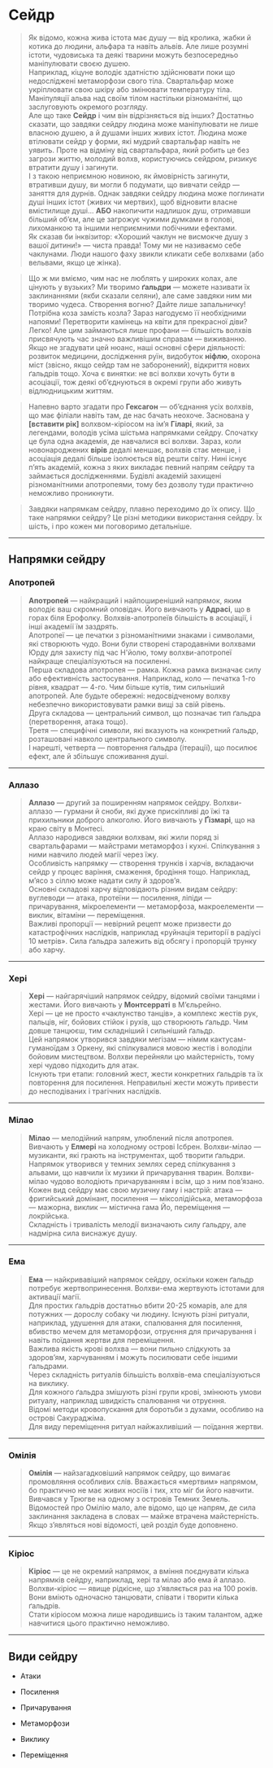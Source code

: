 # **Сейдр**

> Як відомо, кожна жива істота має душу — від кролика, жабки й котика до людини, альфара та навіть альвів. Але лише розумні істоти, чудовиська та деякі тварини можуть безпосередньо маніпулювати своєю душею.  
> Наприклад, кіцуне володіє здатністю здійснювати поки що недосліджені метаморфози свого тіла. Свартальфар може укріплювати свою шкіру або змінювати температуру тіла. Маніпуляції альва над своїм тілом настільки різноманітні, що заслуговують окремого розгляду.  
> Але що таке **Сейдр** і чим він відрізняється від інших? Достатньо сказати, що завдяки сейдру людина може маніпулювати не лише власною душею, а й душами інших живих істот. Людина може втілювати сейдр у форми, які мудрий свартальфар навіть не уявить. Проте на відміну від свартальфара, який робить це без загрози життю, молодий волхв, користуючись сейдром, ризикує втратити душу і загинути.  
> І з такою неприємною новиною, як ймовірність загинути, втративши душу, ви могли б подумати, що вивчати сейдр — заняття для дурнів. Однак завдяки сейдру людина може поглинати душі інших істот (живих чи мертвих), щоб відновити власне вмістилище душі... **АБО** накопичити надлишок душ, отримавши більший об’єм, але це загрожує чужими думками в голові, лихоманкою та іншими неприємними побічними ефектами.  
> Як сказав би інквізитор: «Хороший чаклун не висмокче душу з вашої дитини!» — чиста правда! Тому ми не називаємо себе чаклунами. Люди нашого фаху звикли кликати себе волхвами (або вельвами, якщо це жінка).

> Що ж ми вміємо, чим нас не люблять у широких колах, але цінують у вузьких? Ми творимо **ґальдри** — можете називати їх заклинаннями (якби сказали селяни), але саме завдяки ним ми творимо чудеса. Створення вогню? Дайте лише запальничку! Потрібна коза замість козла? Зараз нагодуємо її необхідними напоями! Перетворити камінець на квіти для прекрасної діви? Легко! Але цим займаються лише профани — більшість волхвів присвячують час значно важливішим справам — виживанню.  
> Якщо не згадувати цей нюанс, наші основні сфери діяльності: розвиток медицини, дослідження руїн, видобуток **ніфлю**, охорона міст (звісно, якщо сейдр там не заборонений), відкриття нових ґальдрів тощо. Хоча є винятки: не всі волхви хочуть бути в асоціації, тож деякі об’єднуються в окремі групи або живуть відлюдницьким життям.

> Напевно варто згадати про **Гексагон** — об’єднання усіх волхвів, що має філіали навіть там, де нас бачать неохоче. Заснована у **[вставити рік]** волхвом-кіріосом на ім’я **Гіларі**, який, за легендами, володів усіма шістьма напрямками сейдру. Спочатку це була одна академія, де навчалися всі волхви. Зараз, коли новонароджених **вірів** дедалі меншає, волхвів стає менше, і асоціація дедалі більше ізолюється від решти світу. Нині існує п’ять академій, кожна з яких викладає певний напрям сейдру та займається дослідженнями. Будівлі академій захищені різноманітними апотропеями, тому без дозволу туди практично неможливо проникнути.

> Завдяки напрямкам сейдру, плавно переходимо до їх опису. Що таке напрямки сейдру? Це різні методики використання сейдру. Їх шість, і про кожен ми поговоримо детальніше.

---

## **Напрямки сейдру**

### **Апотропей**

> **Апотропей** — найкращий і найпоширеніший напрямок, яким володіє ваш скромний оповідач. Його вивчають у **Адрасі**, що в горах біля Ерофолку. Волхвів-апотропеїв більшість в асоціації, і інші академії їм заздрять.  
> Апотропеї — це печатки з різноманітними знаками і символами, які створюють чудо. Вони були створені стародавніми волхвами Юрду для захисту під час Н'йолю, тому волхви-апотропеї найкраще спеціалізуються на посиленні.  
> Перша складова апотропея — рамка. Кожна рамка визначає силу або ефективність застосування. Наприклад, коло — печатка 1-го рівня, квадрат — 4-го. Чим більше кутів, тим сильніший апотропей. Але будьте обережні: недосвідченому волхву небезпечно використовувати рамки вищі за свій рівень.  
> Друга складова — центральний символ, що позначає тип ґальдра (перетворення, атака тощо).  
> Третя — специфічні символи, які вказують на конкретний ґальдр, розташовані навколо центрального символу.  
> І нарешті, четверта — повторення ґальдра (ітерації), що посилює ефект, але й збільшує споживання душі.

---

### **Аллазо**

> **Аллазо** — другий за поширенням напрямок сейдру. Волхви-аллазо — гурмани й сноби, які дуже прискіпливі до їжі та прихильники доброго алкоголю. Його вивчають у **Ґізмарі**, що на краю світу в Монтесі.  
> Аллазо народився завдяки волхвам, які жили поряд зі свартальфарами — майстрами метаморфоз і кухні. Спілкування з ними навчило людей магії через їжу.  
> Особливість напрямку — створення трунків і харчів, вкладаючи сейдр у процес варіння, смаження, бродіння тощо. Наприклад, м’ясо з сіллю може надати силу й здоров’я.  
> Основні складові харчу відповідають різним видам сейдру: вуглеводи — атака, протеїни — посилення, ліпіди — причарування, мікроелементи — метаморфоза, макроелементи — виклик, вітаміни — переміщення.  
> Важливі пропорції — невірний рецепт може призвести до катастрофічних наслідків, наприклад «руйнація території в радіусі 10 метрів». Сила ґальдра залежить від обсягу і пропорцій трунку або харчу.

---

### **Хері**

> **Хері** — найгарячіший напрямок сейдру, відомий своїми танцями і жестами. Його вивчають у **Монтсерраті** в М’єльрейно.  
> Хері — це не просто «чаклунство танців», а комплекс жестів рук, пальців, ніг, бойових стійок і рухів, що створюють ґальдр. Чим довше танцюєш, тим складніший і сильніший ґальдр.  
> Цей напрямок утворився завдяки мегізам — німим кактусам-гуманоїдам з Оркену, які спілкувалися мовою жестів і володіли бойовим мистецтвом. Волхви перейняли цю майстерність, тому хері чудово підходить для атак.  
> Існують три етапи: головний жест, жести конкретних ґальдрів та їх повторення для посилення. Неправильні жести можуть привести до несподіваних і трагічних наслідків.

---

### **Мілао**

> **Мілао** — мелодійний напрям, улюблений після апотропея. Вивчають у **Елмері** на холодному острові Ісбрен. Волхви-мілао — музиканти, які грають на інструментах, щоб творити ґальдри.  
> Напрямок утворився у темних землях серед спілкування з альвами, що навчили їх музики й причарування тварин. Волхви-мілао чудово володіють причаруванням і всім, що з ним пов’язано.  
> Кожен вид сейдру має свою музичну гаму і настрій: атака — фригийський домінант, посилення — міксолідійська, метаморфоза — мажорна, виклик — містична гама Йо, переміщення — локрійська.  
> Складність і тривалість мелодії визначають силу ґальдру, але надмірна сила виснажує душу.

---

### **Ема**

> **Ема** — найкривавіший напрямок сейдру, оскільки кожен ґальдр потребує жертвопринесення. Волхви-ема жертвують істотами для активації магії.  
> Для простих ґальдрів достатньо вбити 20-25 комарів, але для потужних — дорослу собаку чи людину. Існують різні ритуали, наприклад, удушення для атаки, спалювання для посилення, вбивство мечем для метаморфози, отруєння для причарування і навіть поїдання жертви для переміщення.  
> Важлива якість крові волхва — вони пильно слідкують за здоров’ям, харчуванням і можуть посилювати себе іншими ґальдрами.  
> Через складність ритуалів більшість волхвів-ема спеціалізуються на виклику.  
> Для кожного ґальдра змішують різні групи крові, змінюють умови ритуалу, наприклад швидкість спалювання чи отруєння.  
> Відомі методи кровопускання для боротьби з духами, особливо на острові Сакураджіма.  
> Для виду переміщення ритуал найжахливіший — поїдання жертви.

---

### **Омілія**

> **Омілія** — найзагадковіший напрямок сейдру, що вимагає промовляння особливих слів. Вважається «мертвим» напрямом, бо практично не має живих носіїв і тих, хто міг би його навчити. Вивчався у Трюгве на одному з островів Темних Земель.  
> Відомостей про Омілію мало, але відомо, що це напрям, де сила заклинання закладена в словах — майже втрачена майстерність.  
> Якщо з’являться нові відомості, цей розділ буде доповнено.

---

### **Кіріос**

> **Кіріос** — це не окремий напрямок, а вміння поєднувати кілька напрямків сейдру, наприклад, хері та мілао або ема й аллазо.  
> Волхви-кіріос — явище рідкісне, що з’являється раз на 100 років. Вони вміють одночасно танцювати, співати і творити кілька ґальдрів.  
> Стати кіріосом можна лише народившись із таким талантом, адже навчитися цього практично неможливо.

---

## **Види сейдру**

- Атаки
    
- Посилення
    
- Причарування
    
- Метаморфози
    
- Виклику
    
- Переміщення